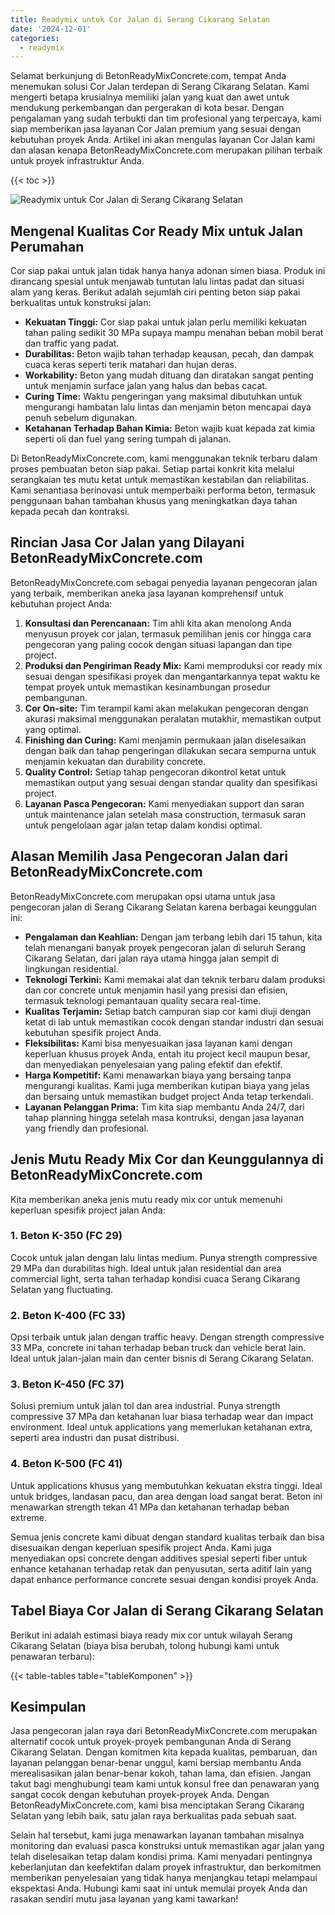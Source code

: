 ```yaml
---
title: Readymix untuk Cor Jalan di Serang Cikarang Selatan
date: '2024-12-01'
categories:
  - readymix
---
```


Selamat berkunjung di BetonReadyMixConcrete.com, tempat Anda menemukan solusi Cor Jalan terdepan di Serang Cikarang Selatan. Kami mengerti betapa krusialnya memiliki jalan yang kuat dan awet untuk mendukung perkembangan dan pergerakan di kota besar. Dengan pengalaman yang sudah terbukti dan tim profesional yang terpercaya, kami siap memberikan jasa layanan Cor Jalan premium yang sesuai dengan kebutuhan proyek Anda. Artikel ini akan mengulas layanan Cor Jalan kami dan alasan kenapa BetonReadyMixConcrete.com merupakan pilihan terbaik untuk proyek infrastruktur Anda.

{{< toc >}}

![Readymix untuk Cor Jalan di Serang Cikarang Selatan](https://betoncor8.github.io/cor/harga-beton-readymix-concrete%20(27).png)

## Mengenal Kualitas Cor Ready Mix untuk Jalan Perumahan

Cor siap pakai untuk jalan tidak hanya hanya adonan simen biasa. Produk ini dirancang spesial untuk menjawab tuntutan lalu lintas padat dan situasi alam yang keras. Berikut adalah sejumlah ciri penting beton siap pakai berkualitas untuk konstruksi jalan:

- **Kekuatan Tinggi:** Cor siap pakai untuk jalan perlu memiliki kekuatan tahan paling sedikit 30 MPa supaya mampu menahan beban mobil berat dan traffic yang padat.
- **Durabilitas:** Beton wajib tahan terhadap keausan, pecah, dan dampak cuaca keras seperti terik matahari dan hujan deras.
- **Workability:** Beton yang mudah dituang dan diratakan sangat penting untuk menjamin surface jalan yang halus dan bebas cacat.
- **Curing Time:** Waktu pengeringan yang maksimal dibutuhkan untuk mengurangi hambatan lalu lintas dan menjamin beton mencapai daya penuh sebelum digunakan.
- **Ketahanan Terhadap Bahan Kimia:** Beton wajib kuat kepada zat kimia seperti oli dan fuel yang sering tumpah di jalanan.

Di BetonReadyMixConcrete.com, kami menggunakan teknik terbaru dalam proses pembuatan beton siap pakai. Setiap partai konkrit kita melalui serangkaian tes mutu ketat untuk memastikan kestabilan dan reliabilitas. Kami senantiasa berinovasi untuk memperbaiki performa beton, termasuk penggunaan bahan tambahan khusus yang meningkatkan daya tahan kepada pecah dan kontraksi.

## Rincian Jasa Cor Jalan yang Dilayani BetonReadyMixConcrete.com

BetonReadyMixConcrete.com sebagai penyedia layanan pengecoran jalan yang terbaik, memberikan aneka jasa layanan komprehensif untuk kebutuhan project Anda:

1. **Konsultasi dan Perencanaan:** Tim ahli kita akan menolong Anda menyusun proyek cor jalan, termasuk pemilihan jenis cor hingga cara pengecoran yang paling cocok dengan situasi lapangan dan tipe project.
2. **Produksi dan Pengiriman Ready Mix:** Kami memproduksi cor ready mix sesuai dengan spesifikasi proyek dan mengantarkannya tepat waktu ke tempat proyek untuk memastikan kesinambungan prosedur pembangunan.
3. **Cor On-site:** Tim terampil kami akan melakukan pengecoran dengan akurasi maksimal menggunakan peralatan mutakhir, memastikan output yang optimal.
4. **Finishing dan Curing:** Kami menjamin permukaan jalan diselesaikan dengan baik dan tahap pengeringan dilakukan secara sempurna untuk menjamin kekuatan dan durability concrete.
5. **Quality Control:** Setiap tahap pengecoran dikontrol ketat untuk memastikan output yang sesuai dengan standar quality dan spesifikasi project.
6. **Layanan Pasca Pengecoran:** Kami menyediakan support dan saran untuk maintenance jalan setelah masa construction, termasuk saran untuk pengelolaan agar jalan tetap dalam kondisi optimal.

## Alasan Memilih Jasa Pengecoran Jalan dari BetonReadyMixConcrete.com

BetonReadyMixConcrete.com merupakan opsi utama untuk jasa pengecoran jalan di Serang Cikarang Selatan karena berbagai keunggulan ini:

- **Pengalaman dan Keahlian:** Dengan jam terbang lebih dari 15 tahun, kita telah menangani banyak proyek pengecoran jalan di seluruh Serang Cikarang Selatan, dari jalan raya utama hingga jalan sempit di lingkungan residential.
- **Teknologi Terkini:** Kami memakai alat dan teknik terbaru dalam produksi dan cor concrete untuk menjamin hasil yang presisi dan efisien, termasuk teknologi pemantauan quality secara real-time.
- **Kualitas Terjamin:** Setiap batch campuran siap cor kami diuji dengan ketat di lab untuk memastikan cocok dengan standar industri dan sesuai kebutuhan spesifik project Anda.
- **Fleksibilitas:** Kami bisa menyesuaikan jasa layanan kami dengan keperluan khusus proyek Anda, entah itu project kecil maupun besar, dan menyediakan penyelesaian yang paling efektif dan efektif.
- **Harga Kompetitif:** Kami menawarkan biaya yang bersaing tanpa mengurangi kualitas. Kami juga memberikan kutipan biaya yang jelas dan bersaing untuk memastikan budget project Anda tetap terkendali.
- **Layanan Pelanggan Prima:** Tim kita siap membantu Anda 24/7, dari tahap planning hingga setelah masa kontruksi, dengan jasa layanan yang friendly dan profesional.

## Jenis Mutu Ready Mix Cor dan Keunggulannya di BetonReadyMixConcrete.com

Kita memberikan aneka jenis mutu ready mix cor untuk memenuhi keperluan spesifik project jalan Anda:

### 1\. Beton K-350 (FC 29)

Cocok untuk jalan dengan lalu lintas medium. Punya strength compressive 29 MPa dan durabilitas high. Ideal untuk jalan residential dan area commercial light, serta tahan terhadap kondisi cuaca Serang Cikarang Selatan yang fluctuating.

### 2\. Beton K-400 (FC 33)

Opsi terbaik untuk jalan dengan traffic heavy. Dengan strength compressive 33 MPa, concrete ini tahan terhadap beban truck dan vehicle berat lain. Ideal untuk jalan-jalan main dan center bisnis di Serang Cikarang Selatan.

### 3\. Beton K-450 (FC 37)

Solusi premium untuk jalan tol dan area industrial. Punya strength compressive 37 MPa dan ketahanan luar biasa terhadap wear dan impact environment. Ideal untuk applications yang memerlukan ketahanan extra, seperti area industri dan pusat distribusi.

### 4\. Beton K-500 (FC 41)

Untuk applications khusus yang membutuhkan kekuatan ekstra tinggi. Ideal untuk bridges, landasan pacu, dan area dengan load sangat berat. Beton ini menawarkan strength tekan 41 MPa dan ketahanan terhadap beban extreme.

Semua jenis concrete kami dibuat dengan standard kualitas terbaik dan bisa disesuaikan dengan keperluan spesifik project Anda. Kami juga menyediakan opsi concrete dengan additives spesial seperti fiber untuk enhance ketahanan terhadap retak dan penyusutan, serta aditif lain yang dapat enhance performance concrete sesuai dengan kondisi proyek Anda.

## Tabel Biaya Cor Jalan di Serang Cikarang Selatan

Berikut ini adalah estimasi biaya ready mix cor untuk wilayah Serang Cikarang Selatan (biaya bisa berubah, tolong hubungi kami untuk penawaran terbaru):

{{< table-tables table="tableKomponen" >}}

## Kesimpulan

Jasa pengecoran jalan raya dari BetonReadyMixConcrete.com merupakan alternatif cocok untuk proyek-proyek pembangunan Anda di Serang Cikarang Selatan. Dengan komitmen kita kepada kualitas, pembaruan, dan layanan pelanggan benar-benar unggul, kami bersiap membantu Anda merealisasikan jalan benar-benar kokoh, tahan lama, dan efisien. Jangan takut bagi menghubungi team kami untuk konsul free dan penawaran yang sangat cocok dengan kebutuhan proyek-proyek Anda. Dengan BetonReadyMixConcrete.com, kami bisa menciptakan Serang Cikarang Selatan yang lebih baik, satu jalan raya berkualitas pada sebuah saat.

Selain hal tersebut, kami juga menawarkan layanan tambahan misalnya monitoring dan evaluasi pasca konstruksi untuk memastikan agar jalan yang telah diselesaikan tetap dalam kondisi prima. Kami menyadari pentingnya keberlanjutan dan keefektifan dalam proyek infrastruktur, dan berkomitmen memberikan penyelesaian yang tidak hanya menjangkau tetapi melampaui ekspektasi Anda. Hubungi kami saat ini untuk memulai proyek Anda dan rasakan sendiri mutu jasa layanan yang kami tawarkan!
